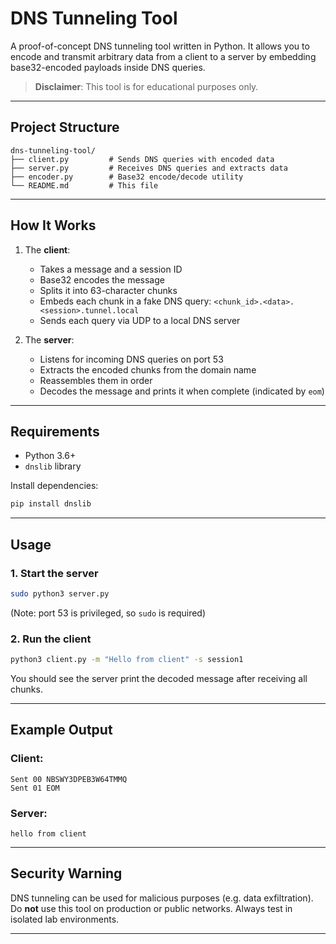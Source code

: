 # DNS Tunneling Tool

A proof-of-concept DNS tunneling tool written in Python. It allows you to encode and transmit arbitrary data from a client to a server by embedding base32-encoded payloads inside DNS queries.

> **Disclaimer**: This tool is for educational purposes only.

---

## Project Structure

```
dns-tunneling-tool/
├── client.py         # Sends DNS queries with encoded data
├── server.py         # Receives DNS queries and extracts data
├── encoder.py        # Base32 encode/decode utility
└── README.md         # This file
```

---

## How It Works

1. The **client**:

   * Takes a message and a session ID
   * Base32 encodes the message
   * Splits it into 63-character chunks
   * Embeds each chunk in a fake DNS query: `<chunk_id>.<data>.<session>.tunnel.local`
   * Sends each query via UDP to a local DNS server

2. The **server**:

   * Listens for incoming DNS queries on port 53
   * Extracts the encoded chunks from the domain name
   * Reassembles them in order
   * Decodes the message and prints it when complete (indicated by `eom`)

---

## Requirements

* Python 3.6+
* `dnslib` library

Install dependencies:

```bash
pip install dnslib
```

---

## Usage

### 1. Start the server

```bash
sudo python3 server.py
```

(Note: port 53 is privileged, so `sudo` is required)

### 2. Run the client

```bash
python3 client.py -m "Hello from client" -s session1
```

You should see the server print the decoded message after receiving all chunks.

---

## Example Output

### Client:

```
Sent 00 NBSWY3DPEB3W64TMMQ
Sent 01 EOM
```

### Server:

```
hello from client
```

---

## Security Warning

DNS tunneling can be used for malicious purposes (e.g. data exfiltration). Do **not** use this tool on production or public networks. Always test in isolated lab environments.

---


